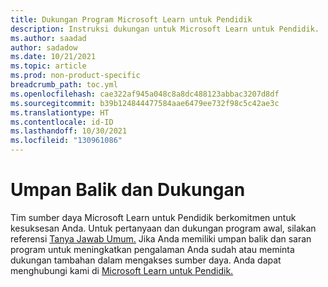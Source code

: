 ```yaml
---
title: Dukungan Program Microsoft Learn untuk Pendidik
description: Instruksi dukungan untuk Microsoft Learn untuk Pendidik.
ms.author: saadad
author: sadadow
ms.date: 10/21/2021
ms.topic: article
ms.prod: non-product-specific
breadcrumb_path: toc.yml
ms.openlocfilehash: cae322af945a048c8a8dc488123abbac3207d8df
ms.sourcegitcommit: b39b124844477584aae6479ee732f98c5c42ae3c
ms.translationtype: HT
ms.contentlocale: id-ID
ms.lasthandoff: 10/30/2021
ms.locfileid: "130961086"
---
```

# <a name="feedback-and-support"></a>Umpan Balik dan Dukungan  

Tim sumber daya Microsoft Learn untuk Pendidik berkomitmen untuk kesuksesan Anda. Untuk pertanyaan dan dukungan program awal, silakan referensi [Tanya Jawab Umum.](faq.md?pivots=Educators)  Jika Anda memiliki umpan balik dan saran program untuk meningkatkan pengalaman Anda sudah atau meminta dukungan tambahan dalam mengakses sumber daya. Anda dapat menghubungi kami di [Microsoft Learn untuk Pendidik.](mailto:mslesup@microsoft.com)